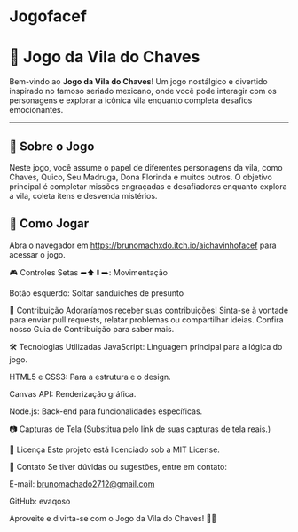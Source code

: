 # Jogofacef

# 🌮 Jogo da Vila do Chaves

Bem-vindo ao **Jogo da Vila do Chaves**! Um jogo nostálgico e divertido inspirado no famoso seriado mexicano, onde você pode interagir com os personagens e explorar a icônica vila enquanto completa desafios emocionantes.

---

## 📖 Sobre o Jogo

Neste jogo, você assume o papel de diferentes personagens da vila, como Chaves, Quico, Seu Madruga, Dona Florinda e muitos outros. O objetivo principal é completar missões engraçadas e desafiadoras enquanto explora a vila, coleta itens e desvenda mistérios.


## 🚀 Como Jogar
Abra o navegador em https://brunomachxdo.itch.io/aichavinhofacef para acessar o jogo.

🎮 Controles
Setas ⬅⬆⬇⮕: Movimentação

Botão esquerdo: Soltar sanduiches de presunto


🌈 Contribuição
Adoraríamos receber suas contribuições! Sinta-se à vontade para enviar pull requests, relatar problemas ou compartilhar ideias. Confira nosso Guia de Contribuição para saber mais.

🛠️ Tecnologias Utilizadas
JavaScript: Linguagem principal para a lógica do jogo.

HTML5 e CSS3: Para a estrutura e o design.

Canvas API: Renderização gráfica.

Node.js: Back-end para funcionalidades específicas.

📷 Capturas de Tela
(Substitua pelo link de suas capturas de tela reais.)

📜 Licença
Este projeto está licenciado sob a MIT License.

💌 Contato
Se tiver dúvidas ou sugestões, entre em contato:

E-mail: brunomachado2712@gmail.com

GitHub: evaqoso

Aproveite e divirta-se com o Jogo da Vila do Chaves! 🌮🎉
